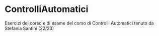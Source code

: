 # ControlliAutomatici
Esercizi del corso e di esame del corso di Controlli Automatici tenuto da Stefania Santini (22/23)
